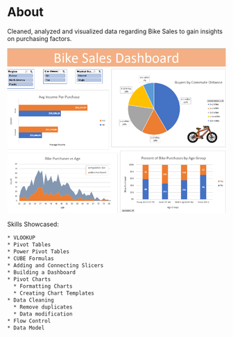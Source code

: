 # About

Cleaned, analyzed and visualized data regarding Bike Sales to gain insights on purchasing factors.

![](https://github.com/bryanhvu/Data_Analysis_Portfolio/blob/06a858175321f3b62d83c3c7e8451466f479f20b/Excel%20Projects/Bike%20Sales/Bike_Sales_Dashboard_image.png)

Skills Showcased:

```
* VLOOKUP
* Pivot Tables
* Power Pivot Tables
* CUBE Formulas
* Adding and Connecting Slicers
* Building a Dashboard
* Pivot Charts
  * Formatting Charts
  * Creating Chart Templates
* Data Cleaning
  * Remove duplicates
  * Data modification
* Flow Control
* Data Model
```
